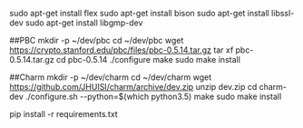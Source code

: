 sudo apt-get install flex
sudo apt-get install bison
sudo apt-get install libssl-dev
sudo apt-get install libgmp-dev


##PBC
mkdir -p ~/dev/pbc
cd ~/dev/pbc
wget https://crypto.stanford.edu/pbc/files/pbc-0.5.14.tar.gz
tar xf pbc-0.5.14.tar.gz
cd pbc-0.5.14
./configure
make
sudo make install

##Charm
mkdir -p ~/dev/charm
cd ~/dev/charm
wget https://github.com/JHUISI/charm/archive/dev.zip
unzip dev.zip
cd charm-dev
./configure.sh --python=$(which python3.5)
make
sudo make install


pip install -r requirements.txt